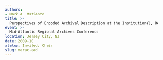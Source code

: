 ```yaml
---
authors:
- Mark A. Matienzo
title: >-
  Perspectives of Encoded Archival Description at the Institutional, Research, and National Level
event: >-
  Mid-Atlantic Regional Archives Conference
location: Jersey City, NJ
date: 2009-10
status: Invited; Chair
slug: marac-ead
---
```

